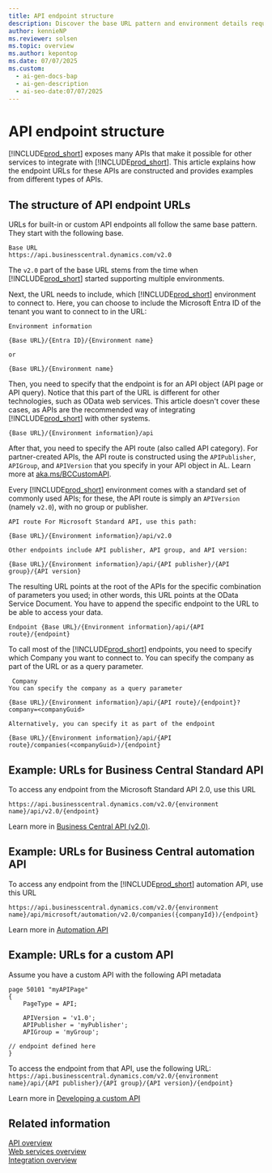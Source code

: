 ```yaml
---
title: API endpoint structure
description: Discover the base URL pattern and environment details required to access Business Central API endpoints.
author: kennieNP
ms.reviewer: solsen
ms.topic: overview
ms.author: kepontop
ms.date: 07/07/2025
ms.custom:
  - ai-gen-docs-bap
  - ai-gen-description
  - ai-seo-date:07/07/2025
---
```


# API endpoint structure

[!INCLUDE[prod_short](../includes/prod_short.md)] exposes many APIs that make it possible for other services to integrate with [!INCLUDE[prod_short](../includes/prod_short.md)]. This article explains how the endpoint URLs for these APIs are constructed and provides examples from different types of APIs. 

## The structure of API endpoint URLs

URLs for built-in or custom API endpoints all follow the same base pattern. They start with the following base.

```text
Base URL
https://api.businesscentral.dynamics.com/v2.0
```

The `v2.0` part of the base URL stems from the time when [!INCLUDE[prod_short](../includes/prod_short.md)] started supporting multiple environments.

Next, the URL needs to include, which [!INCLUDE[prod_short](../includes/prod_short.md)] environment to connect to. Here, you can choose to include the Microsoft Entra ID of the tenant you want to connect to in the URL:

```text
Environment information

{Base URL}/{Entra ID}/{Environment name}

or

{Base URL}/{Environment name}
```

Then, you need to specify that the endpoint is for an API object (API page or API query). Notice that this part of the URL is different for other technologies, such as OData web services. This article doesn't cover these cases, as APIs are the recommended way of integrating [!INCLUDE[prod_short](../includes/prod_short.md)] with other systems.

```text
{Base URL}/{Environment information}/api
```

After that, you need to specify the API route (also called API category). For partner-created APIs, the API route is constructed using the `APIPublisher`, `APIGroup`, and `APIVersion` that you specify in your API object in AL. Learn more at [aka.ms/BCCustomAPI](https://aka.ms/bccustomapi).

Every [!INCLUDE[prod_short](../includes/prod_short.md)] environment comes with a standard set of commonly used APIs; for these, the API route is simply an `APIVersion` (namely `v2.0`), with no group or publisher. 

```text
API route For Microsoft Standard API, use this path: 

{Base URL}/{Environment information}/api/v2.0

Other endpoints include API publisher, API group, and API version:

{Base URL}/{Environment information}/api/{API publisher}/{API group}/{API version} 
``` 

The resulting URL points at the root of the APIs for the specific combination of parameters you used; in other words, this URL points at the OData Service Document. You have to append the specific endpoint to the URL to be able to access your data.

```text 
Endpoint {Base URL}/{Environment information}/api/{API route}/{endpoint} 
```

To call most of the [!INCLUDE[prod_short](../includes/prod_short.md)] endpoints, you need to specify which Company you want to connect to. You can specify the company as part of the URL or as a query parameter. 

```text
 Company 
You can specify the company as a query parameter 

{Base URL}/{Environment information}/api/{API route}/{endpoint}?company=<companyGuid> 

Alternatively, you can specify it as part of the endpoint 

{Base URL}/{Environment information}/api/{API route}/companies(<companyGuid>)/{endpoint} 

```

## Example: URLs for Business Central Standard API

To access any endpoint from the Microsoft Standard API 2.0, use this URL

`https://api.businesscentral.dynamics.com/v2.0/{environment name}/api/v2.0/{endpoint}`

Learn more in [Business Central API (v2.0)](../api-reference/v2.0/index.md).


## Example: URLs for Business Central automation API

To access any endpoint from the [!INCLUDE[prod_short](../includes/prod_short.md)] automation API, use this URL

`https://api.businesscentral.dynamics.com/v2.0/{environment name}/api/microsoft/automation/v2.0/companies({companyId})/{endpoint}`

Learn more in [Automation API](../administration/itpro-introduction-to-automation-apis.md)

## Example: URLs for a custom API

Assume you have a custom API with the following API metadata

```AL
page 50101 "myAPIPage"
{
    PageType = API;

    APIVersion = 'v1.0';
    APIPublisher = 'myPublisher';
    APIGroup = 'myGroup';

// endpoint defined here
}
```

To access the endpoint from that API, use the following URL:
`https://api.businesscentral.dynamics.com/v2.0/{environment name}/api/{API publisher}/{API group}/{API version}/{endpoint}`

Learn more in [Developing a custom API](../developer/devenv-develop-custom-api.md)

## Related information

[API overview](api-overview.md)   
[Web services overview](web-services.md)   
[Integration overview](../developer/integration-overview.md)  
